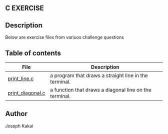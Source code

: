 ## C EXERCISE

## Description
Below are exercise files from variuos challenge questions

## Table of contents
File | Description
-----|------------
[print_line.c](./print_line.c) | a program that draws a straight line in the terminal.
[print_diagonal.c](./print_diagonal.c) | a function that draws a diagonal line on the terminal.

## Author 
Joseph Kakai
 
